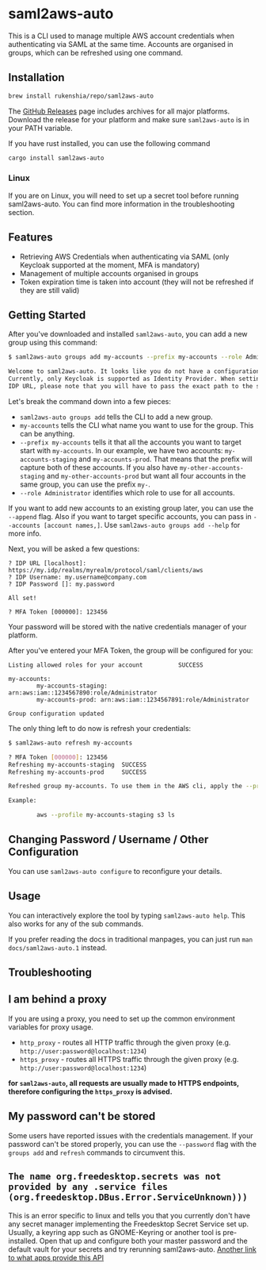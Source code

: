 # saml2aws-auto

This is a CLI used to manage multiple AWS account credentials when authenticating via SAML
at the same time. Accounts are organised in groups, which can be refreshed using one command.

## Installation

```bash
brew install rukenshia/repo/saml2aws-auto
```

The [GitHub Releases](https://github.com/Rukenshia/saml2aws-auto/releases) page includes archives for all major platforms.
Download the release for your platform and make sure `saml2aws-auto` is in your PATH variable.

If you have rust installed, you can use the following command

```bash
cargo install saml2aws-auto
```

### Linux

If you are on Linux, you will need to set up a secret tool before running saml2aws-auto. You can find more information in the troubleshooting section.

## Features

* Retrieving AWS Credentials when authenticating via SAML (only Keycloak supported at the moment, MFA is mandatory)
* Management of multiple accounts organised in groups
* Token expiration time is taken into account (they will not be refreshed if they are still valid)

## Getting Started

After you've downloaded and installed `saml2aws-auto`, you can add a new group using this command:

```bash
$ saml2aws-auto groups add my-accounts --prefix my-accounts --role Administrator

Welcome to saml2aws-auto. It looks like you do not have a configuration file yet.
Currently, only Keycloak is supported as Identity Provider. When setting the
IDP URL, please note that you will have to pass the exact path to the saml client of Keycloak.
```

Let's break the command down into a few pieces:

* `saml2aws-auto groups add` tells the CLI to add a new group.
* `my-accounts` tells the CLI what name you want to use for the group. This can be anything.
* `--prefix my-accounts` tells it that all the accounts you want to target start with `my-accounts`.
  In our example, we have two accounts: `my-accounts-staging` and `my-accounts-prod`. That means that the prefix will capture both of these accounts. If you also have `my-other-accounts-staging` and `my-other-accounts-prod` but want all four accounts in the same group, you can use the prefix `my-`.
* `--role Administrator` identifies which role to use for all accounts.

If you want to add new accounts to an existing group later, you can use the `--append` flag. Also if you want to target specific accounts, you can pass in `--accounts [account names,]`. Use `saml2aws-auto groups add --help` for more info.

Next, you will be asked a few questions:

```
? IDP URL [localhost]: https://my.idp/realms/myrealm/protocol/saml/clients/aws
? IDP Username: my.username@company.com
? IDP Password []: my.password

All set!

? MFA Token [000000]: 123456
```

Your password will be stored with the native credentials manager of your platform.

After you've entered your MFA Token, the group will be configured for you:

```
Listing allowed roles for your account          SUCCESS

my-accounts:
        my-accounts-staging: arn:aws:iam::1234567890:role/Administrator
        my-accounts-prod: arn:aws:iam::1234567891:role/Administrator

Group configuration updated
```

The only thing left to do now is refresh your credentials:

```bash
$ saml2aws-auto refresh my-accounts

? MFA Token [000000]: 123456
Refreshing my-accounts-staging  SUCCESS
Refreshing my-accounts-prod     SUCCESS

Refreshed group my-accounts. To use them in the AWS cli, apply the --profile flag with the name of the account.

Example:

        aws --profile my-accounts-staging s3 ls
```

## Changing Password / Username / Other Configuration

You can use `saml2aws-auto configure` to reconfigure your details.

## Usage

You can interactively explore the tool by typing `saml2aws-auto help`. This also works for any of the sub commands.

If you prefer reading the docs in traditional manpages, you can just run `man docs/saml2aws-auto.1` instead.

## Troubleshooting

## I am behind a proxy

If you are using a proxy, you need to set up the  common environment variables for proxy usage.

* `http_proxy` - routes all HTTP traffic through the given proxy (e.g. `http://user:password@localhost:1234`)
* `https_proxy` - routes all HTTPS traffic through the given proxy (e.g. `http://user:password@localhost:1234`)

**for `saml2aws-auto`, all requests are usually made to HTTPS endpoints, therefore configuring the `https_proxy` is advised.**

## My password can't be stored

Some users have reported issues with the credentials management. If your password can't be stored properly, you can use the `--password` flag with the `groups add`
and `refresh` commands to circumvent this.

## `The name org.freedesktop.secrets was not provided by any .service files (org.freedesktop.DBus.Error.ServiceUnknown)))`

This is an error specific to linux and tells you that you currently don't have any secret manager implementing the Freedesktop Secret Service set up. Usually, a keyring app such as GNOME-Keyring or another tool is pre-installed. Open that up and configure both your master password and the default vault for your secrets and try rerunning saml2aws-auto. [Another link to what apps provide this API](https://specifications.freedesktop.org/secret-service/)
